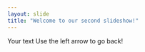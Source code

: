 ```yaml
---
layout: slide
title: "Welcome to our second slideshow!"
---
```

Your text
Use the left arrow to go back!
